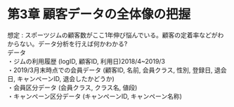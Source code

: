 # 第3章 顧客データの全体像の把握  
想定 : スポーツジムの顧客数がここ1年伸び悩んでいる。顧客の定着率などがわからない。データ分析を行えば何かわかる?  
データ  
・ジムの利用履歴 (logID, 顧客ID, 利用日)2018/4~2019/3    
・2019/3月末時点での会員データ (顧客ID, 名前, 会員クラス, 性別, 登録日, 退会日, キャンペーンID, 退会したかどうか)  
・会員区分データ (会員クラス, クラス名, 値段)  
・キャンペーン区分データ  (キャンペーンID, キャンペーン名称)